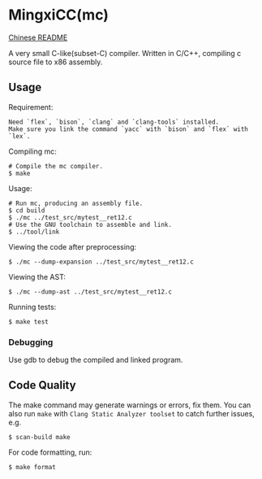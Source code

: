 # MingxiCC(mc)
[Chinese README](./README_CN.md)

A very small C-like(subset-C) compiler. Written in C/C++, compiling c source file to x86 assembly.

## Usage

Requirement: 

    Need `flex`, `bison`, `clang` and `clang-tools` installed.
    Make sure you link the command `yacc` with `bison` and `flex` with `lex`.

Compiling mc:

    # Compile the mc compiler.
    $ make

Usage:

    # Run mc, producing an assembly file.
    $ cd build
    $ ./mc ../test_src/mytest__ret12.c
    # Use the GNU toolchain to assemble and link.
    $ ../tool/link

Viewing the code after preprocessing:

    $ ./mc --dump-expansion ../test_src/mytest__ret12.c

Viewing the AST:

    $ ./mc --dump-ast ../test_src/mytest__ret12.c

Running tests:

    $ make test

### Debugging

Use gdb to debug the compiled and linked program.

## Code Quality

The make command may generate warnings or errors, fix them. 
You can also run `make` with `Clang Static Analyzer toolset` to catch further issues, e.g.

    $ scan-build make

For code formatting, run:

    $ make format
